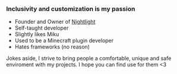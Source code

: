 ### Inclusivity and customization is my passion

* Founder and Owner of [Nightlight](https://night-light.cz)
* Self-taught developer
* Slightly likes Miku
* Used to be a Minecraft plugin developer
* Hates frameworks (no reason)

Jokes aside, I strive to bring people a comfortable, unique and safe enviroment with my projects. I hope you can find use for them <3
